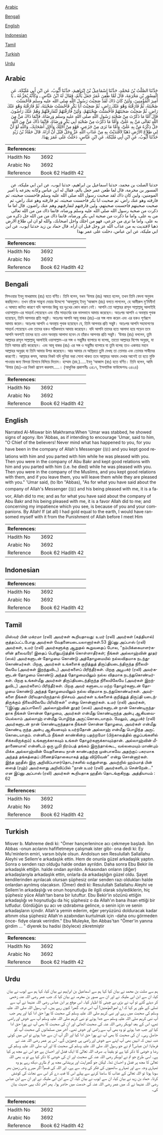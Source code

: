 [Arabic](#arabic)

[Bengali](#bengali)

[English](#english)

[Indonesian](#indonesian)

[Tamil](#tamil)

[Turkish](#turkish)

[Urdu](#urdu)

## Arabic


<div dir="rtl" lang="ar" style={{fontSize:'larger',backgroundColor:'#f8f9fa',padding:20}}>
حَدَّثَنَا الصَّلْتُ بْنُ مُحَمَّدٍ، حَدَّثَنَا إِسْمَاعِيلُ بْنُ إِبْرَاهِيمَ، حَدَّثَنَا أَيُّوبُ، عَنِ ابْنِ أَبِي مُلَيْكَةَ، عَنِ الْمِسْوَرِ بْنِ مَخْرَمَةَ، قَالَ لَمَّا طُعِنَ عُمَرُ جَعَلَ يَأْلَمُ، فَقَالَ لَهُ ابْنُ عَبَّاسٍ ـ وَكَأَنَّهُ يُجَزِّعُهُ ـ يَا أَمِيرَ الْمُؤْمِنِينَ، وَلَئِنْ كَانَ ذَاكَ لَقَدْ صَحِبْتَ رَسُولَ اللَّهِ صلى الله عليه وسلم فَأَحْسَنْتَ صُحْبَتَهُ، ثُمَّ فَارَقْتَهُ وَهْوَ عَنْكَ رَاضٍ، ثُمَّ صَحِبْتَ أَبَا بَكْرٍ فَأَحْسَنْتَ صُحْبَتَهُ، ثُمَّ فَارَقْتَهُ وَهْوَ عَنْكَ رَاضٍ، ثُمَّ صَحِبْتَ صَحَبَتَهُمْ فَأَحْسَنْتَ صُحْبَتَهُمْ، وَلَئِنْ فَارَقْتَهُمْ لَتُفَارِقَنَّهُمْ وَهُمْ عَنْكَ رَاضُونَ‏.‏ قَالَ أَمَّا مَا ذَكَرْتَ مِنْ صُحْبَةِ رَسُولِ اللَّهِ صلى الله عليه وسلم وَرِضَاهُ، فَإِنَّمَا ذَاكَ مَنٌّ مِنَ اللَّهِ تَعَالَى مَنَّ بِهِ عَلَىَّ، وَأَمَّا مَا ذَكَرْتَ مِنْ صُحْبَةِ أَبِي بَكْرٍ وَرِضَاهُ، فَإِنَّمَا ذَاكَ مَنٌّ مِنَ اللَّهِ جَلَّ ذِكْرُهُ مَنَّ بِهِ عَلَىَّ، وَأَمَّا مَا تَرَى مِنْ جَزَعِي، فَهْوَ مِنْ أَجْلِكَ وَأَجْلِ أَصْحَابِكَ، وَاللَّهِ لَوْ أَنَّ لِي طِلاَعَ الأَرْضِ ذَهَبًا لاَفْتَدَيْتُ بِهِ مِنْ عَذَابِ اللَّهِ عَزَّ وَجَلَّ قَبْلَ أَنْ أَرَاهُ‏.‏ قَالَ حَمَّادُ بْنُ زَيْدٍ حَدَّثَنَا أَيُّوبُ، عَنِ ابْنِ أَبِي مُلَيْكَةَ، عَنِ ابْنِ عَبَّاسٍ، دَخَلْتُ عَلَى عُمَرَ بِهَذَا‏.‏
</div>
<div style={{backgroundColor:'#f8f9fa',padding:20, marginBottom: 10}}><table> <thead> <tr> <th>References:</th> <th></th> </tr> </thead> <tbody><tr><td>Hadith No</td><td>3692</td></tr><tr><td>Arabic No</td><td>3692</td></tr><tr><td>Reference</td><td>Book 62 Hadith 42</td></tr></tbody></table></div>


<div dir="rtl" lang="ar" style={{fontSize:'larger',backgroundColor:'#f8f9fa',padding:20}}>
حدثنا الصلت بن محمد، حدثنا اسماعيل بن ابراهيم، حدثنا ايوب، عن ابن ابي مليكة، عن المسور بن مخرمة، قال لما طعن عمر جعل يالم، فقال له ابن عباس وكانه يجزعه يا امير المومنين، ولين كان ذاك لقد صحبت رسول الله صلى الله عليه وسلم فاحسنت صحبته، ثم فارقته وهو عنك راض، ثم صحبت ابا بكر فاحسنت صحبته، ثم فارقته وهو عنك راض، ثم صحبت صحبتهم فاحسنت صحبتهم، ولين فارقتهم لتفارقنهم وهم عنك راضون. قال اما ما ذكرت من صحبة رسول الله صلى الله عليه وسلم ورضاه، فانما ذاك من من الله تعالى من به على، واما ما ذكرت من صحبة ابي بكر ورضاه، فانما ذاك من من الله جل ذكره من به على، واما ما ترى من جزعي، فهو من اجلك واجل اصحابك، والله لو ان لي طلاع الارض ذهبا لافتديت به من عذاب الله عز وجل قبل ان اراه. قال حماد بن زيد حدثنا ايوب، عن ابن ابي مليكة، عن ابن عباس، دخلت على عمر بهذا
</div>
<div style={{backgroundColor:'#f8f9fa',padding:20, marginBottom: 10}}><table> <thead> <tr> <th>References:</th> <th></th> </tr> </thead> <tbody><tr><td>Hadith No</td><td>3692</td></tr><tr><td>Arabic No</td><td>3692</td></tr><tr><td>Reference</td><td>Book 62 Hadith 42</td></tr></tbody></table></div>

## Bengali


<div dir="ltr" lang="bn" style={{fontSize:'larger',backgroundColor:'#f8f9fa',padding:20}}>
মিসওয়ার ইবনু মাখরামাহ (রাঃ) হতে বর্ণিত। তিনি বলেন, যখন ‘উমার (রাঃ) আহত হলেন, তখন তিনি বেদনা অনুভব করছিলেন। তখন তাঁকে সান্ত্বনা দেয়ার উদ্দেশ্যে ‘আবদুল্লাহ্ ইবনু ‘আব্বাস (রাঃ) বলতে লাগলেন, হে আমীরুল মু‘মিনীন! এ আঘাত জনিত কারণে যদি আপনার কিছু হয় দুঃখের কোন কারণ নেই। আপনি তো আল্লাহর রাসূল সাল্লাল্লাহু আলাইহি ওয়াসাল্লাম-এর সাহচর্য পেয়েছেন এবং তাঁর সাহচর্যের হক ভালভাবে আদায় করেছেন। অতঃপর আপনি এ অবস্থায় পৃথক হয়েছেন, তিনি আপনার প্রতি সন্তুষ্ট। অতঃপর আপনি আবূ বাকর (রাঃ)-এর সঙ্গ লাভ করেন এবং এর হকও পূর্ণরূপে আদায় করেন। অতঃপর আপনি এ অবস্থায় পৃথক হয়েছেন যে, তিনি আপনার প্রতি সন্তুষ্ট। অতঃপর আপনি সহাবাগণের সাহচর্য পেয়েছেন এবং তাদের হকও সঠিকভাবে আদায় করেছেন। যদি আপনি তাদের হতে আলাদা হয়ে পড়েন তবে আপনি অবশ্যই তাদের হতে এমন অবস্থায় আলাদা হবেন যে তাঁরাও আপনার প্রতি সন্তুষ্ট। ‘উমার (রাঃ) বললেন, তুমি আল্লাহর রাসূল সাল্লাল্লাহু আলাইহি ওয়াসাল্লাম-এর সঙ্গ ও সন্তুষ্টির ব্যাপারে যা বলেছ, তাতো আল্লাহর বিশেষ অনুগ্রহ, যা তিনি আমার প্রতি করেছেন। এবং আবূ বাকর (রাঃ) এর সঙ্গ ও সন্তুষ্টির ব্যাপারে যা তুমি বলেছ তাও একমাত্র মহান আল্লাহর অনুগ্রহ যা তিনি আমার উপর করেছেন। আর আমার যে অস্থিরতা তুমি দেখছ তা তোমার এবং তোমার সাথীদের কারণেই। আল্লাহর কসম, আমার নিকট যদি দুনিয়া ভরা সোনা থাকত তবে আল্লাহর আযাব দেখার আগেই তা হতে মুক্তি পাওয়ার জন্য ফিদয়া হিসাবে বিলিয়ে দিতাম। হাম্মাদ (রহ.).....ইবনু ‘আব্বাস (রাঃ) হতে বর্ণিত। তিনি বলেন, আমি ‘উমার (রাঃ)-এর নিকট প্রবেশ করলাম.....। (আধুনিক প্রকাশনীঃ ৩৪১৭, ইসলামিক ফাউন্ডেশনঃ ৩৪২৪)
</div>
<div style={{backgroundColor:'#f8f9fa',padding:20, marginBottom: 10}}><table> <thead> <tr> <th>References:</th> <th></th> </tr> </thead> <tbody><tr><td>Hadith No</td><td>3692</td></tr><tr><td>Arabic No</td><td>3692</td></tr><tr><td>Reference</td><td>Book 62 Hadith 42</td></tr></tbody></table></div>

## English


<div dir="ltr" lang="en" style={{fontSize:'larger',backgroundColor:'#f8f9fa',padding:20}}>
Narrated Al-Miswar bin Makhrama:When 'Umar was stabbed, he showed signs of agony. Ibn 'Abbas, as if intending to encourage 'Umar, said to him, "O Chief of the believers! Never mind what has happened to you, for you have been in the company of Allah's Messenger (ﷺ) and you kept good relations with him and you parted with him while he was pleased with you. Then you were in the company of Abu Bakr and kept good relations with him and you parted with him (i.e. he died) while he was pleased with you. Then you were in the company of the Muslims, and you kept good relations with them, and if you leave them, you will leave them while they are pleased with you." 'Umar said, (to Ibn "Abbas), "As for what you have said about the company of Allah's Messenger (ﷺ) and his being pleased with me, it is a favor, Allah did to me; and as for what you have said about the company of Abu Bakr and his being pleased with me, it is a favor Allah did to me; and concerning my impatience which you see, is because of you and your companions. By Allah! If (at all) I had gold equal to the earth, I would have ransomed myself with it from the Punishment of Allah before I meet Him
</div>
<div style={{backgroundColor:'#f8f9fa',padding:20, marginBottom: 10}}><table> <thead> <tr> <th>References:</th> <th></th> </tr> </thead> <tbody><tr><td>Hadith No</td><td>3692</td></tr><tr><td>Arabic No</td><td>3692</td></tr><tr><td>Reference</td><td>Book 62 Hadith 42</td></tr></tbody></table></div>

## Indonesian


<div dir="ltr" lang="id" style={{fontSize:'larger',backgroundColor:'#f8f9fa',padding:20}}>

</div>
<div style={{backgroundColor:'#f8f9fa',padding:20, marginBottom: 10}}><table> <thead> <tr> <th>References:</th> <th></th> </tr> </thead> <tbody><tr><td>Hadith No</td><td>3692</td></tr><tr><td>Arabic No</td><td>3692</td></tr><tr><td>Reference</td><td>Book 62 Hadith 42</td></tr></tbody></table></div>

## Tamil


<div dir="ltr" lang="ta" style={{fontSize:'larger',backgroundColor:'#f8f9fa',padding:20}}>
மிஸ்வர் பின் மக்ரமா (ரலி) அவர்கள் கூறியதாவது: உமர் (ரலி) அவர்கள் (கத்தியால்) குத்தப்பட்டபோது அவர்கள் வேதனையடையலானார்கள்.53 இப்னு அப்பாஸ் (ரலி) அவர்கள், உமர் (ரலி) அவர்களுக்கு ஆறுதல் கூறுவதைப் போல, “நம்பிக்கையாளர்களின் தலைவரே! இதைப் பெரிதுபடுத்திக் கொள்ளாதீர்கள்; நீங்கள் அல்லாஹ்வின் தூதர் (ஸல்) அவர்களுடன் தோழமை கொண்டு அத்தோழமையில் நல்லவிதமாக நடந்துகொண்டீர்கள். பிறகு, அவர்கள் உங்களைக் குறித்துத் திருப்தியடைந்திருந்த நிலையிலேயே (அவர்கள் இறந்துவிட,) அவர்களைப் பிரிந்தீர்கள். பிறகு அபூபக்ர் (ரலி) அவர்களுடன் தோழமை கொண்டு அந்தத் தோழமையிலும் நல்ல விதமாக நடந்துகொண்டீர்கள். பிறகு உங்கள்மீது அவர்கள் திருப்தியடைந்திருந்த நிலையிலேயே (அவர்கள் இறந்துவிட,) அவர்களைப் பிரிந்தீர்கள். பிறகு அவர் களுடைய மற்ற தோழர்களுடன் தோழமை கொண்டு அந்தத் தோழமையிலும் நல்ல விதமாக நடந்துகொண்டீர்கள். அவர்களை நீங்கள் பிரிவதாயிருந்தால் நிச்சயம் அவர்கள் உங்களைக் குறித்துத் திருப்தி யடைந்திருக்கும் நிலையிலேயே பிரிவீர்கள்” என்று சொன்னார்கள். உமர் (ரலி) அவர்கள், “(இப்னு அப்பாஸே!) அல்லாஹ்வின் தூதர் (ஸல்) அவர்களுடன் நான் கொண்டிருந்ததாக நீங்கள் சொன்ன தோழமை, அவர்கள் என்மீது கொண்டிருந்த அன்பு ஆகியவையெல்லாம் அல்லாஹ் என்மீது பொழிந்த அருட்கொடையாகும். மேலும், அபூபக்ர் (ரலி) அவர்களுடன் நான் கொண்டிருந்ததாக நீங்கள் சொன்ன தோழமை, அவர்கள் என்மீது கொண்டி ருந்த அன்பு ஆகியனவும் உயர்ந்தோன் அல்லாஹ் என்மீது பொழிந்த அருட் கொடையாகும். என்னிடம் நீங்கள் காண்கின்ற பதற்றமோ (பிற்காலத்தில் குழப்பங்களில் சிக்கவிருக்கும்) உங்களுக்காகவும் உங்கள் தோழர்களுக்காவும்தான். அல்லாஹ்வின் மீதாணையாக! என்னிடம் ஒரு பூமி நிரம்பத் தங்கம் இருந்தால்கூட, வல்லமையும் மாண்பும் மிக்க அல்லாஹ்வின் வேதனையை நான் காண்பதற்கு முன்பாகவே அதற்குப் பகரமாக அந்தத் தங்கத்தைப் பிணைத்தொகையாகத் தந்து விடுவேன்” என்று சொன்னார்கள். இந்த ஹதீஸ் இரு அறிவிப்பாளர்தொடர்களில் வந்துள்ளது. அவற்றில் ஹம்மாத் பின் ஸைத் (ரஹ்) அவர்களது அறிவிப்பில் “நான் உமர் (ரலி) அவர்களிடம் சென்றேன்...” என இப்னு அப்பாஸ் (ரலி) அவர்கள் கூறியதாக ஹதீஸ் தொடங்குகிறது. அத்தியாயம் : 62
</div>
<div style={{backgroundColor:'#f8f9fa',padding:20, marginBottom: 10}}><table> <thead> <tr> <th>References:</th> <th></th> </tr> </thead> <tbody><tr><td>Hadith No</td><td>3692</td></tr><tr><td>Arabic No</td><td>3692</td></tr><tr><td>Reference</td><td>Book 62 Hadith 42</td></tr></tbody></table></div>

## Turkish


<div dir="ltr" lang="tr" style={{fontSize:'larger',backgroundColor:'#f8f9fa',padding:20}}>
Misver b. Mahreme dedi ki: "Ömer hançerlenince acı çekmeye başladı. İbn Abbas -onun acılarını hafifletmeye çalışmak ister gibi- ona dedi ki: Ey Mu'minlerin emiri, varsın böyle olsun. Andolsun sen Resulullah Sallallahu Aleyhi ve Sellem'e arkadaşlık ettin. Hem de onunla güzel arkadaşlık yaptın. Sonra o senden razı olduğu halde ondan ayrıldın. Daha sonra Ebu Bekir ile arkadaşlık ettiğin. halde ondan ayrıldın. Arkasından onların (diğer) arkadaşlarıyla arkadaşlık ettin, onlarla da arkadaşlığın güzel oldu. Şayet kendilerinden ayrılacak olursan şüphesiz onlar senden razı oldukları halde onlardan ayrılmış olacaksın. (Ömer) dedi ki: Resulullah Sallallahu Aleyhi ve Sellem'in arkadaşlığı ve onun hoşnutluğu ile ilgili olarak söylediklerin, hiç şüphesiz yüce Allah'tan bana bir lutuftur. Ebu Bekir'in sözünü ettiğin arkadaşlığı ve hoşnutluğu da hiç şüphesiz o da Allah'ın bana ihsan ettiği bir lutfudur. Gördüğün şu acı ve ızdırabıma gelince, o senin için ve senin arkadaşların içindir. Allah'a yemin ederim, eğer yeryüzünü dolduracak kadar altınım olsa şüphesiz Allah'ın azabından kurtulmak için -daha onu görmeden önce- fidye olarak verirdim." Ebu Muleyke, İbn Abbas'tan "Ömer'in yanına girdim ... " diyerek bu hadisi (böylece) zikretmiştir
</div>
<div style={{backgroundColor:'#f8f9fa',padding:20, marginBottom: 10}}><table> <thead> <tr> <th>References:</th> <th></th> </tr> </thead> <tbody><tr><td>Hadith No</td><td>3692</td></tr><tr><td>Arabic No</td><td>3692</td></tr><tr><td>Reference</td><td>Book 62 Hadith 42</td></tr></tbody></table></div>

## Urdu


<div dir="rtl" lang="ur" style={{fontSize:'larger',backgroundColor:'#f8f9fa',padding:20}}>
ہم سے صلت بن محمد نے بیان کیا کہا ہم سے اسماعیل بن ابراہیم نے بیان کیا، کہا ہم سے ایوب نے بیان کیا، ان سے ابن ابی ملیکہ نے اور ان سے مسور بن مخرمہ نے بیان کیا کہ جب عمر رضی اللہ عنہ زخمی کر دیئے گئے تو آپ نے بڑی بے چینی کا اظہار کیا۔ اس موقع پر ابن عباس رضی اللہ عنہما نے آپ سے تسلی کے طور پر کہا کہ اے امیرالمؤمنین! آپ اس درجہ گھبرا کیوں رہے ہیں۔ آپ رسول اللہ صلی اللہ علیہ وسلم کی صحبت میں رہے اور نبی کریم صلی اللہ علیہ وسلم کی صحبت کا پورا حق ادا کیا اور پھر جب آپ نبی کریم صلی اللہ علیہ وسلم سے جدا ہوئے تو نبی کریم صلی اللہ علیہ وسلم آپ سے خوش اور راضی تھے، اس کے بعد ابوبکر رضی اللہ عنہ کی صحبت اٹھائی اور ان کی صحبت کا بھی آپ نے پورا حق ادا کیا اور جب جدا ہوئے تو وہ بھی آپ سے راضی اور خوش تھے۔ آخر میں مسلمانوں کی صحبت آپ کو حاصل رہی۔ ان کی صحبت کا بھی آپ نے پورا حق ادا کیا اور اگر آپ ان سے جدا ہوئے تو اس میں کوئی شبہ نہیں کہ انہیں بھی آپ اپنے سے خوش اور راضی ہی چھوڑیں گے۔ اس پر عمر رضی اللہ عنہ نے فرمایا: ابن عباس! تم نے جو رسول اللہ صلی اللہ علیہ وسلم کی صحبت کا اور آپ صلی اللہ علیہ وسلم کی رضا و خوشی کا ذکر کیا ہے تو یقیناً یہ صرف اللہ تعالیٰ کا ایک فضل اور احسان ہے جو اس نے مجھ پر کیا ہے۔ اسی طرح جو تم نے ابوبکر رضی اللہ عنہ کی صحبت اور ان کی خوشی کا ذکر کیا ہے تو یہ بھی اللہ تعالیٰ کا مجھ پر فضل و احسان تھا۔ لیکن جو گھبراہٹ اور پریشانی مجھ پر تم طاری دیکھ رہے ہو وہ تمہاری وجہ سے اور تمہارے ساتھیوں کی فکر کی وجہ سے ہے۔ اور اللہ کی قسم! اگر میرے پاس زمین بھر سونا ہوتا تو اللہ تعالیٰ کے عذاب کا سامنا کرنے سے پہلے اس کا فدیہ دے کر اس سے نجات کی کوشش کرتا۔ حماد بن زید نے بیان کیا، ان سے ایوب نے بیان کیا، ان سے ابن ابی ملیکہ نے اور ان سے ابن عباس رضی اللہ عنہما نے کہ میں عمر رضی اللہ عنہ کی خدمت میں حاضر ہوا۔ پھر آخر تک یہی حدیث بیان کی۔
</div>
<div style={{backgroundColor:'#f8f9fa',padding:20, marginBottom: 10}}><table> <thead> <tr> <th>References:</th> <th></th> </tr> </thead> <tbody><tr><td>Hadith No</td><td>3692</td></tr><tr><td>Arabic No</td><td>3692</td></tr><tr><td>Reference</td><td>Book 62 Hadith 42</td></tr></tbody></table></div>